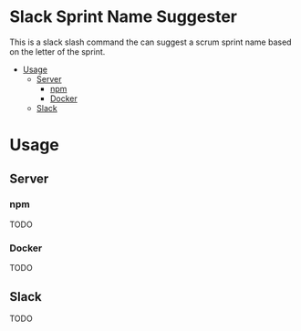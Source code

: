 Slack Sprint Name Suggester
===========================
This is a slack slash command the can suggest a scrum sprint name based on the letter of the sprint.
* [Usage](#Usage)
  * [Server](#server)
    * [npm](#npm)
    * [Docker](#docker)
  * [Slack](#slack)

# Usage  
## Server
### npm
TODO
### Docker
TODO
## Slack
TODO

